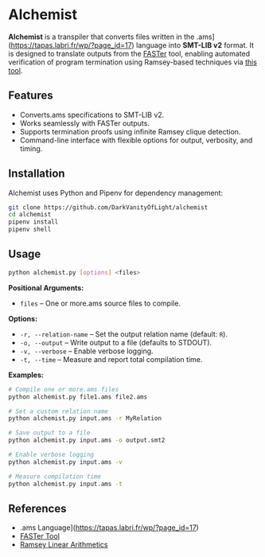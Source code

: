 # Alchemist

**Alchemist** is a transpiler that converts files written in the .ams](https://tapas.labri.fr/wp/?page_id=17) language into **SMT-LIB v2** format. It is designed to translate outputs from the [FASTer](https://tapas.labri.fr/wp/?page_id=23) tool, enabling automated verification of program termination using Ramsey-based techniques via [this tool](https://github.com/DarkVanityOfLight/RamseyLinearArithmetics).

## Features

* Converts.ams specifications to SMT-LIB v2.
* Works seamlessly with FASTer outputs.
* Supports termination proofs using infinite Ramsey clique detection.
* Command-line interface with flexible options for output, verbosity, and timing.

## Installation

Alchemist uses Python and Pipenv for dependency management:

```bash
git clone https://github.com/DarkVanityOfLight/alchemist
cd alchemist
pipenv install
pipenv shell
```

## Usage

```bash
python alchemist.py [options] <files>
```

**Positional Arguments:**

* `files` – One or more.ams source files to compile.

**Options:**

* `-r, --relation-name` – Set the output relation name (default: `R`).
* `-o, --output` – Write output to a file (defaults to STDOUT).
* `-v, --verbose` – Enable verbose logging.
* `-t, --time` – Measure and report total compilation time.

**Examples:**

```bash
# Compile one or more.ams files
python alchemist.py file1.ams file2.ams

# Set a custom relation name
python alchemist.py input.ams -r MyRelation

# Save output to a file
python alchemist.py input.ams -o output.smt2

# Enable verbose logging
python alchemist.py input.ams -v

# Measure compilation time
python alchemist.py input.ams -t
```

## References

* .ams Language](https://tapas.labri.fr/wp/?page_id=17)
* [FASTer Tool](https://tapas.labri.fr/wp/?page_id=23)
* [Ramsey Linear Arithmetics](https://github.com/DarkVanityOfLight/RamseyLinearArithmetics)
